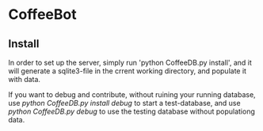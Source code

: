 CoffeeBot
=========

Install
-------

In order to set up the server, simply run 'python CoffeeDB.py install', and 
it will generate a sqlite3-file in the crrent working directory, and populate 
it with data.

If you want to debug and contribute, without ruining your running database, use
*python CoffeeDB.py install debug* to start a test-database, and use 
*python CoffeeDB.py debug* to use the testing database without populationg 
data.





